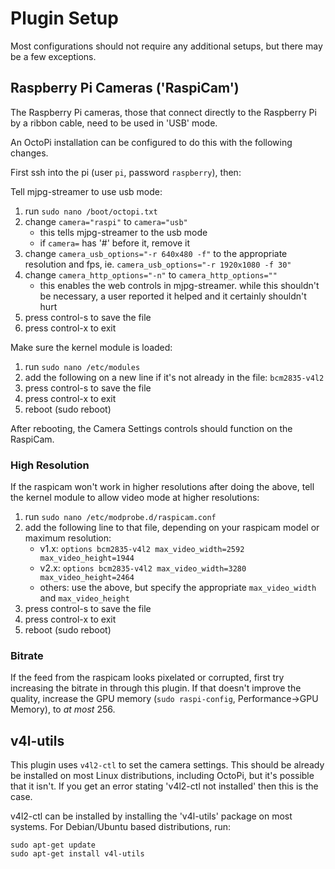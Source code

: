 # Plugin Setup

Most configurations should not require any additional setups, but there may be a few exceptions.

## Raspberry Pi Cameras ('RaspiCam')

The Raspberry Pi cameras, those that connect directly to the Raspberry Pi by a ribbon cable, need to be used in 'USB' mode.

An OctoPi installation can be configured to do this with the following changes.

First ssh into the pi (user `pi`, password `raspberry`), then:

Tell mjpg-streamer to use usb mode:
1. run `sudo nano /boot/octopi.txt`
2. change `camera="raspi"` to `camera="usb"`
   - this tells mjpg-streamer to the usb mode
   - if `camera=` has '#' before it, remove it
3. change `camera_usb_options="-r 640x480 -f"` to the appropriate resolution and fps, ie. `camera_usb_options="-r 1920x1080 -f 30"`
4. change `camera_http_options="-n"` to `camera_http_options=""`
   - this enables the web controls in mjpg-streamer. while this shouldn't be necessary, a user reported it helped and it certainly shouldn't hurt
5. press control-s to save the file
6. press control-x to exit

Make sure the kernel module is loaded:
1. run `sudo nano /etc/modules`
2. add the following on a new line if it's not already in the file: `bcm2835-v4l2`
3. press control-s to save the file
4. press control-x to exit
5. reboot (sudo reboot)

After rebooting, the Camera Settings controls should function on the RaspiCam.

### High Resolution

If the raspicam won't work in higher resolutions after doing the above, tell the kernel module to allow video mode at higher resolutions:
1. run `sudo nano /etc/modprobe.d/raspicam.conf`
2. add the following line to that file, depending on your raspicam model or maximum resolution:
   - v1.x: `options bcm2835-v4l2 max_video_width=2592 max_video_height=1944`
   - v2.x: `options bcm2835-v4l2 max_video_width=3280 max_video_height=2464`
   - others: use the above, but specify the appropriate `max_video_width` and `max_video_height`
3. press control-s to save the file
4. press control-x to exit
5. reboot (sudo reboot)

### Bitrate

If the feed from the raspicam looks pixelated or corrupted, first try increasing the bitrate in through this plugin. If that doesn't improve the quality, increase the GPU memory (`sudo raspi-config`, Performance->GPU Memory), to *at most* 256.

## v4l-utils

This plugin uses `v4l2-ctl` to set the camera settings. This should be already be installed on most Linux distributions, including OctoPi, but it's possible that it isn't. If you get an error stating 'v4l2-ctl not installed' then this is the case. 

v4l2-ctl can be installed by installing the 'v4l-utils' package on most systems. For Debian/Ubuntu based distributions, run:

```terminal
sudo apt-get update
sudo apt-get install v4l-utils
```
